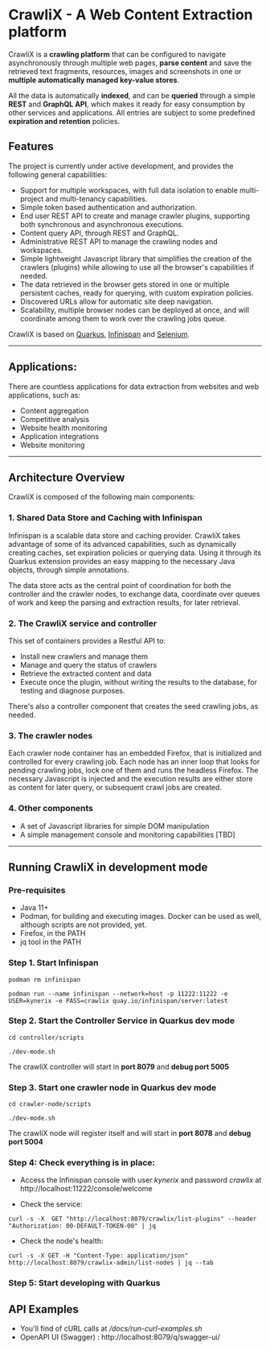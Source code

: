 # CrawliX - A Web Content Extraction platform

CrawliX is a **crawling platform** that can be configured to navigate asynchronously through multiple web pages, **parse content**  and save the retrieved text fragments, resources, images and screenshots in one or **multiple automatically managed key-value stores**. 

All the data is automatically **indexed**, and can be **queried** through a simple **REST** and **GraphQL API**, which makes it ready for easy consumption by other services and applications. All entries are subject to some predefined **expiration and retention** policies.

## Features
The project is currently under active development, and provides the following general capabilities:

* Support for multiple workspaces, with full data isolation to enable multi-project and multi-tenancy capabilities.
* Simple token based authentication and authorization. 
* End user REST API to create and manage crawler plugins, supporting both synchronous and asynchronous executions.
* Content query API, through REST and GraphQL.
* Administrative REST API to manage the crawling nodes and workspaces.
* Simple lightweight Javascript library that simplifies the creation of the crawlers (plugins) while allowing to use all the browser's capabilities if needed.
* The data retrieved in the browser gets stored in one or multiple persistent caches, ready for querying, with custom expiration policies.
* Discovered URLs allow for automatic site deep navigation.
* Scalability, multiple browser nodes can be deployed at once, and will coordinate among them to work over the crawling jobs queue.

CrawliX is based on [Quarkus](https://quarkus.io/), [Infinispan](https://infinispan.org) and [Selenium](https://www.selenium.dev/documentation/).

-----

## Applications:

There are countless applications for data extraction from websites and web applications, such as:
* Content aggregation
* Competitive analysis
* Website health monitoring
* Application integrations
* Website monitoring

-----

## Architecture Overview

CrawliX is composed of the following main components:

### 1. Shared Data Store and Caching with Infinispan ###
Infinispan is a scalable data store and caching provider. CrawliX takes advantage of some of its advanced capabilities, 
such as dynamically creating caches, set expiration policies or querying data. 
Using it through its Quarkus extension provides an easy mapping to the necessary Java objects, through simple annotations.
  
The data store acts as the central point of coordination for both the controller and the crawler nodes, to exchange data, 
coordinate over queues of work and keep the parsing and extraction results, for later retrieval.

### 2. The CrawliX service and controller ###
This set of containers provides a Restful API to:

- Install new crawlers and manage them
- Manage and query the status of crawlers
- Retrieve the extracted content and data
- Execute once the plugin, without writing the results to the database, for testing and diagnose purposes.

There's also a controller component that creates the seed crawling jobs, as needed.

### 3. The crawler nodes ###
Each crawler node container has an embedded Firefox, that is initialized and controlled for every crawling job. Each node
has an inner loop that looks for pending crawling jobs, lock one of them and runs the headless Firefox. The necessary 
Javascript is injected and the execution results are either store as content for later query, or subsequent crawl jobs are created.

### 4. Other components ###

- A set of Javascript libraries for simple DOM manipulation
- A simple management console and monitoring capabilities [TBD]


-----

## Running CrawliX in development mode

### Pre-requisites

- Java 11+
- Podman, for building and executing images. Docker can be used as well, although scripts are not provided, yet.
- Firefox, in the PATH
- jq tool in the PATH

### **Step 1**. Start Infinispan
```
podman rm infinispan

podman run --name infinispan --network=host -p 11222:11222 -e USER=kynerix -e PASS=crawlix quay.io/infinispan/server:latest
```

### **Step 2**. Start the Controller Service in Quarkus dev mode
```
cd controller/scripts

./dev-mode.sh 
```

The crawliX controller will start in **port 8079** and **debug port 5005**


### **Step 3**. Start one crawler node in Quarkus dev mode
```
cd crawler-node/scripts

./dev-mode.sh 
```

The crawliX node will register itself and will start in **port 8078** and **debug port 5004**

### **Step 4**: Check everything is in place:

- Access the Infinispan console with user *kynerix* and password *crawlix* at http://localhost:11222/console/welcome


- Check the service:
```
curl -s -X  GET "http://localhost:8079/crawlix/list-plugins" --header "Authorization: 00-DEFAULT-TOKEN-00" | jq
```

- Check the node's health:

```
curl -s -X GET -H "Content-Type: application/json" http://localhost:8079/crawlix-admin/list-nodes | jq --tab
```

### **Step 5**: Start developing with Quarkus

## API Examples

* You'll find of cURL calls at */docs/run-curl-examples.sh*
* OpenAPI UI (Swagger) : http://localhost:8079/q/swagger-ui/